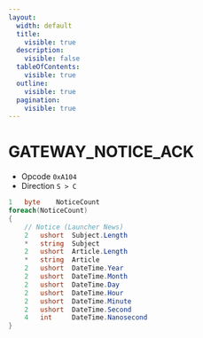 ```yaml
---
layout:
  width: default
  title:
    visible: true
  description:
    visible: false
  tableOfContents:
    visible: true
  outline:
    visible: true
  pagination:
    visible: true
---
```


# GATEWAY\_NOTICE\_ACK

* Opcode `0xA104`&#x20;
* Direction `S > C`

```csharp
1   byte    NoticeCount
foreach(NoticeCount)
{
    // Notice (Launcher News)
    2   ushort  Subject.Length
    *   string  Subject
    2   ushort  Article.Length
    *   string  Article
    2   ushort  DateTime.Year
    2   ushort  DateTime.Month
    2   ushort  DateTime.Day
    2   ushort  DateTime.Hour
    2   ushort  DateTime.Minute
    2   ushort  DateTime.Second
    4   int     DateTime.Nanosecond
}
```
